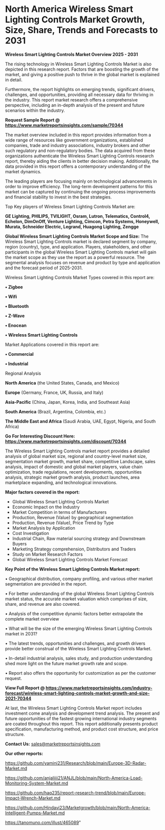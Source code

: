 # North America Wireless Smart Lighting Controls Market Growth, Size, Share, Trends and Forecasts to 2031

<Strong> Wireless Smart Lighting Controls Market Overview 2025 - 2031</strong>

The rising technology in Wireless Smart Lighting Controls Market is also depicted in this research report. Factors that are boosting the growth of the market, and giving a positive push to thrive in the global market is explained in detail.

Furthermore, the report highlights on emerging trends, significant drivers, challenges, and opportunities, providing all necessary data for thriving in the industry. This report market research offers a comprehensive perspective, including an in-depth analysis of the present and future scenarios within the industry.

<strong>Request Sample Report @ <a href=https://www.marketreportsinsights.com/sample/70344>https://www.marketreportsinsights.com/sample/70344</a></strong>

The market overview included in this report provides information from a wide range of resources like government organizations, established companies, trade and industry associations, industry brokers and other such regulatory and non-regulatory bodies. The data acquired from these organizations authenticate the Wireless Smart Lighting Controls research report, thereby aiding the clients in better decision making. Additionally, the data provided in this report offers a contemporary understanding of the market dynamics.

The leading players are focusing mainly on technological advancements in order to improve efficiency. The long-term development patterns for this market can be captured by continuing the ongoing process improvements and financial stability to invest in the best strategies.

Top Key players of Wireless Smart Lighting Controls Market are:

<strong>GE Lighting, PHILIPS, TVILIGHT, Osram, Lutron, Telematics, Control4, Echelon, DimOnOff, Venture Lighting, Cimcon, Petra Systems, Honeywell, Murata, Schneider Electric, Legrand, Huagong Lighting, Zengge</strong>

<strong><b>Global Wireless Smart Lighting Controls Market Scope and Size:</b></strong>
The Wireless Smart Lighting Controls market is declared segment by company, region (country), type, and application. Players, stakeholders, and other participants in the global Wireless Smart Lighting Controls market will gain the market scope as they use the report as a powerful resource. The segmental analysis focuses on revenue and product by type and application and the forecast period of 2025-2031.

Wireless Smart Lighting Controls Market Types covered in this report are:

<strong>• Zigbee

• Wifi

• Bluetooth

• Z-Wave

• Enocean

• Wireless Smart Lighting Controls</strong>

Market Applications covered in this report are:

<strong>• Commercial

• Industrial</strong> 

Regional Analysis

<strong>North America</strong> (the United States, Canada, and Mexico)

<strong>Europe</strong> (Germany, France, UK, Russia, and Italy)

<strong>Asia-Pacific</strong> (China, Japan, Korea, India, and Southeast Asia)

<strong>South America</strong> (Brazil, Argentina, Colombia, etc.)

<strong>The Middle East and Africa</strong> (Saudi Arabia, UAE, Egypt, Nigeria, and South Africa)

<strong>Go For Interesting Discount Here: <a href=https://www.marketreportsinsights.com/discount/70344>https://www.marketreportsinsights.com/discount/70344</a></strong>

The Wireless Smart Lighting Controls market report provides a detailed analysis of global market size, regional and country-level market size, segmentation market growth, market share, competitive Landscape, sales analysis, impact of domestic and global market players, value chain optimization, trade regulations, recent developments, opportunities analysis, strategic market growth analysis, product launches, area marketplace expanding, and technological innovations.

<strong><b>Major factors covered in the report:</b></strong>
<ul>
  <li>Global Wireless Smart Lighting Controls Market </li>
  <li>Economic Impact on the Industry</li>
  <li>Market Competition in terms of Manufacturers</li>
  <li>Production, Revenue (Value) by geographical segmentation</li>
  <li>Production, Revenue (Value), Price Trend by Type</li>
  <li>Market Analysis by Application</li>
  <li>Cost Investigation</li>
  <li>Industrial Chain, Raw material sourcing strategy and Downstream Buyers</li>
  <li>Marketing Strategy comprehension, Distributors and Traders</li>
  <li>Study on Market Research Factors</li>
  <li>Global Wireless Smart Lighting Controls Market Forecast</li>
</ul>

<strong><b>Key Point of the Wireless Smart Lighting Controls Market report:</b></strong>

• Geographical distribution, company profiling, and various other market segmentation are provided in the report.

• For better understanding of the global Wireless Smart Lighting Controls market status, the accurate market valuation which comprises of size, share, and revenue are also covered.

• Analysis of the competitive dynamic factors better extrapolate the complete market overview

• What will be the size of the emerging Wireless Smart Lighting Controls market in 2031?

• The latest trends, opportunities and challenges, and growth drivers provide better construal of the Wireless Smart Lighting Controls Market.

• In-detail industrial analysis, sales study, and production understanding shed more light on the future market growth rate and scope.

• Report also offers the opportunity for customization as per the customer request.

<strong><b>View Full Report @ <a href=https://www.marketreportsinsights.com/industry-forecast/wireless-smart-lighting-controls-market-growth-and-size-2021-70344>https://www.marketreportsinsights.com/industry-forecast/wireless-smart-lighting-controls-market-growth-and-size-2021-70344</a></b></strong>


At last, the Wireless Smart Lighting Controls Market report includes investment come analysis and development trend analysis. The present and future opportunities of the fastest growing international industry segments are coated throughout this report. This report additionally presents product specification, manufacturing method, and product cost structure, and price structure.

<strong>Contact Us:</strong>
sales@marketreportsinsights.com

<strong>Our other reports:</strong>

<a href=https://github.com/yamini231/Research/blob/main/Europe-3D-Radar-Market.md>https://github.com/yamini231/Research/blob/main/Europe-3D-Radar-Market.md</a>

<a href=https://github.com/anjaliiii21/ANJL/blob/main/North-America-Load-Monitoring-System-Market.md>https://github.com/anjaliiii21/ANJL/blob/main/North-America-Load-Monitoring-System-Market.md</a>

<a href=https://github.com/haq235/report-research-trend/blob/main/Europe-Impact-Wrench-Market.md>https://github.com/haq235/report-research-trend/blob/main/Europe-Impact-Wrench-Market.md</a>

<a href=https://github.com/Hindavi23/Marketgrowth/blob/main/North-America-Intelligent-Pumps-Market.md>https://github.com/Hindavi23/Marketgrowth/blob/main/North-America-Intelligent-Pumps-Market.md</a>

<a href=https://tanomuno.com/illust/465089>https://tanomuno.com/illust/465089</a>"
